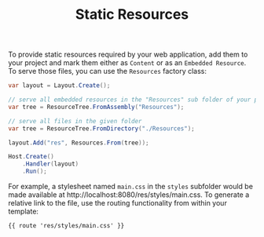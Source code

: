 ﻿---
title: Static Resources
cascade:
  type: docs
---

To provide static resources required by your web application, add them to your project
and mark them either as `Content` or as an `Embedded Resource`. To serve those files,
you can use the `Resources` factory class:

```csharp
var layout = Layout.Create();

// serve all embedded resources in the "Resources" sub folder of your project
var tree = ResourceTree.FromAssembly("Resources");

// serve all files in the given folder
var tree = ResourceTree.FromDirectory("./Resources");

layout.Add("res", Resources.From(tree));

Host.Create()
    .Handler(layout)
    .Run();
```

For example, a stylesheet named `main.css` in the `styles` subfolder would be made available at
http://localhost:8080/res/styles/main.css. To generate a relative link to the file, use the routing
functionality from within your template:

```html
{{ route 'res/styles/main.css' }}
```
